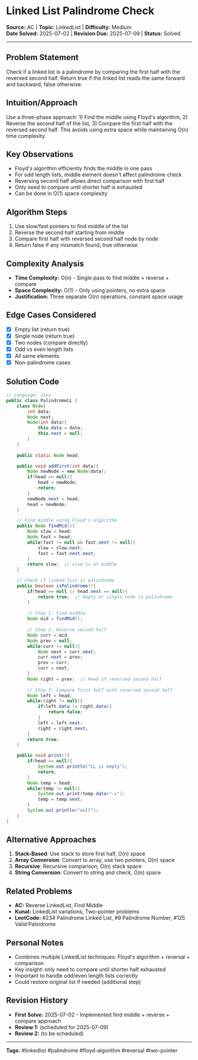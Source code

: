 # Linked List Palindrome Check

**Source:** AC | **Topic:** LinkedList | **Difficulty:** Medium  
**Date Solved:** 2025-07-02 | **Revision Due:** 2025-07-09 | **Status:** Solved

---

## Problem Statement
Check if a linked list is a palindrome by comparing the first half with the reversed second half. Return true if the linked list reads the same forward and backward, false otherwise.

## Intuition/Approach
Use a three-phase approach: 1) Find the middle using Floyd's algorithm, 2) Reverse the second half of the list, 3) Compare the first half with the reversed second half. This avoids using extra space while maintaining O(n) time complexity.

## Key Observations
- Floyd's algorithm efficiently finds the middle in one pass
- For odd length lists, middle element doesn't affect palindrome check
- Reversing second half allows direct comparison with first half
- Only need to compare until shorter half is exhausted
- Can be done in O(1) space complexity

## Algorithm Steps
1. Use slow/fast pointers to find middle of the list
2. Reverse the second half starting from middle
3. Compare first half with reversed second half node by node
4. Return false if any mismatch found, true otherwise

## Complexity Analysis
- **Time Complexity:** O(n) - Single pass to find middle + reverse + compare
- **Space Complexity:** O(1) - Only using pointers, no extra space
- **Justification:** Three separate O(n) operations, constant space usage

## Edge Cases Considered
- [x] Empty list (return true)
- [x] Single node (return true)
- [x] Two nodes (compare directly)
- [x] Odd vs even length lists
- [x] All same elements
- [x] Non-palindrome cases

## Solution Code

```java
// Language: Java
public class PalindromeLL {
    class Node{
        int data;
        Node next;
        Node(int data){
            this.data = data;
            this.next = null;
        }
    }
    
    public static Node head;

    public void addFirst(int data){
        Node newNode = new Node(data);
        if(head == null){
            head = newNode;
            return;
        }
        newNode.next = head;
        head = newNode;
    }

    // Find middle using Floyd's algorithm
    public Node findMid(){
        Node slow = head;
        Node fast = head;
        while(fast != null && fast.next != null){
            slow = slow.next;
            fast = fast.next.next;
        }
        return slow;  // slow is at middle
    }

    // Check if linked list is palindrome
    public boolean isPalindrome(){
        if(head == null || head.next == null){
            return true;  // Empty or single node is palindrome
        }
        
        // Step 1: Find middle
        Node mid = findMid();
        
        // Step 2: Reverse second half
        Node curr = mid;
        Node prev = null;
        while(curr != null){
            Node next = curr.next;
            curr.next = prev;
            prev = curr;
            curr = next;
        }
        Node right = prev;  // Head of reversed second half
        
        // Step 3: Compare first half with reversed second half
        Node left = head;
        while(right != null){
            if(left.data != right.data){
                return false;
            }
            left = left.next;
            right = right.next;
        }
        return true;
    }

    public void print(){
        if(head == null){
            System.out.println("LL is empty");
            return;
        }
        Node temp = head;
        while(temp != null){
            System.out.print(temp.data+"->");
            temp = temp.next;
        }
        System.out.println("null");
    }
}
```

## Alternative Approaches
1. **Stack-Based**: Use stack to store first half, O(n) space
2. **Array Conversion**: Convert to array, use two pointers, O(n) space
3. **Recursive**: Recursive comparison, O(n) stack space
4. **String Conversion**: Convert to string and check, O(n) space

## Related Problems
- **AC:** Reverse LinkedList, Find Middle
- **Kunal:** LinkedList variations, Two-pointer problems
- **LeetCode:** #234 Palindrome Linked List, #9 Palindrome Number, #125 Valid Palindrome

## Personal Notes
- Combines multiple LinkedList techniques: Floyd's algorithm + reversal + comparison
- Key insight: only need to compare until shorter half exhausted
- Important to handle odd/even length lists correctly
- Could restore original list if needed (additional step)

## Revision History
- **First Solve:** 2025-07-02 - Implemented find middle + reverse + compare approach
- **Review 1:** (scheduled for 2025-07-09)
- **Review 2:** (to be scheduled)

---
**Tags:** #linkedlist #palindrome #floyd-algorithm #reversal #two-pointer 